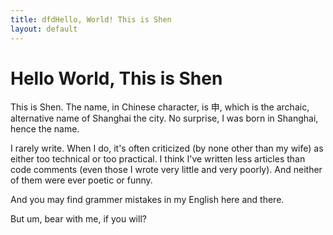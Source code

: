 ```yaml
---
title: dfdHello, World! This is Shen
layout: default
---
```


# Hello World, This is Shen


This is Shen. The name, in Chinese character, is 申, which is the archaic, alternative name of Shanghai the city. No surprise, I was born in Shanghai, hence the name. 

I rarely write. When I do, it's often criticized (by none other than my wife) as either too technical or too practical. I think I've written less articles than code comments (even those I wrote very little and very poorly). And neither of them were ever poetic or funny.

And you may find grammer mistakes in my English here and there.

But um, bear with me, if you will?


